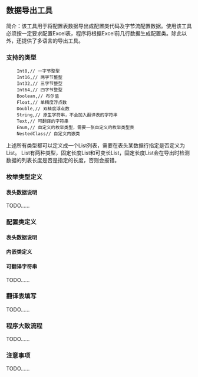 ## 数据导出工具
简介：该工具用于将配置表数据导出成配置类代码及字节流配置数据。使用该工具必须按一定要求配置Excel表，程序将根据Excel前几行数据生成配置类。除此以外，还提供了多语言的导出工具。

### 支持的类型
        Int8,// 一字节整型
        Int16,// 两字节整型
        Int32,// 三字节整型
        Int64,// 四字节整型
        Boolean,// 布尔值
        Float,// 单精度浮点数
        Double,// 双精度浮点数
        String,// 原生字符串，不会加入翻译表的字符串
        Text,// 可翻译的字符串
        Enum,// 自定义的枚举类型，需要一张自定义的枚举类型表
        NestedClass// 自定义内嵌类
上述所有类型都可以定义成一个List列表，需要在表头某数据行指定是否定义为List。
List有两种类型，固定长度List和可变长List，固定长度List会在导出时检测数据的列表长度是否是指定的长度，否则会报错。
        
### 枚举类型定义
#### 表头数据说明
TODO……

### 配置类定义
#### 表头数据说明
#### 内嵌类定义
#### 可翻译字符串
TODO……

### 翻译表填写
TODO……

### 程序大致流程
TODO……

### 注意事项
TODO……
